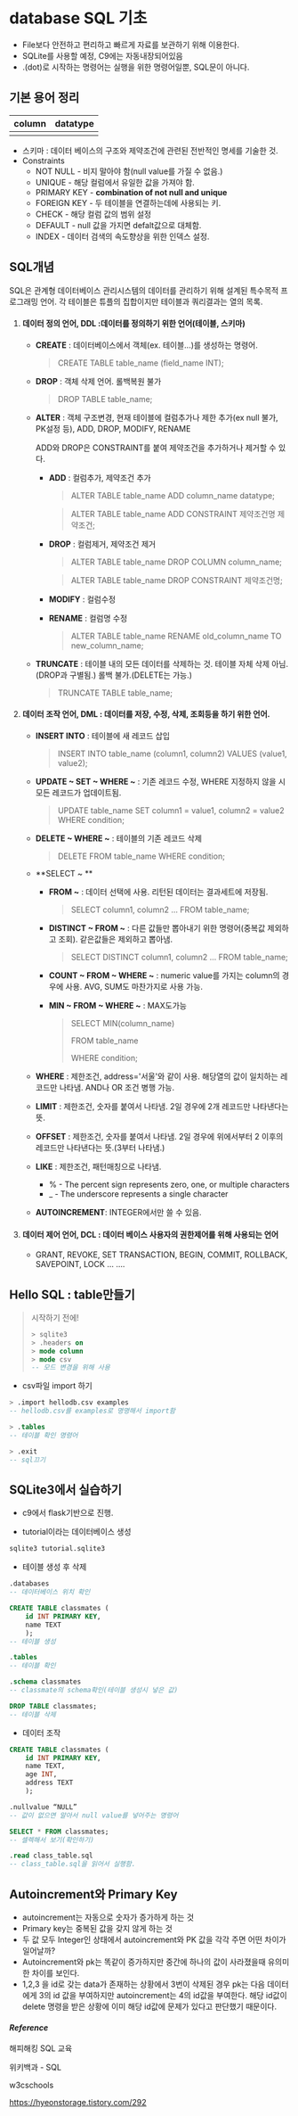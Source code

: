 # database SQL 기초

- File보다 안전하고 편리하고 빠르게 자료를 보관하기 위해 이용한다.
- SQLite를 사용할 예정, C9에는 자동내장되어있음
- .(dot)로 시작하는 명령어는 실행을 위한 명령어일뿐, SQL문이 아니다.



## 기본 용어 정리

| column | datatype |
| ------ | -------- |
|        |          |

- 스키마 : 데이터 베이스의 구조와 제약조건에 관련된 전반적인 명세를 기술한 것.
- Constraints
  - NOT NULL - 비지 말아야 함(null value를 가질 수 없음.)
  - UNIQUE - 해당 컬럼에서 유일한 값을 가져야 함.
  - PRIMARY KEY - **combination of not null and unique**
  - FOREIGN KEY - 두 테이블을 연결하는데에 사용되는 키.
  - CHECK - 해당 컬럼 값의 범위 설정
  - DEFAULT - null 값을 가지면 defalt값으로 대체함.
  - INDEX - 데이터 검색의 속도향상을 위한 인덱스 설정.



## SQL개념

SQL은 관계형 데이터베이스 관리시스템의 데이터를 관리하기 위해 설계된 특수목적 프로그래밍 언어. 각 테이블은 튜플의 집합이지만 테이블과 쿼리결과는 열의 목록.


1. #### 데이터 정의 언어, DDL :데이터를 정의하기 위한 언어(테이블, 스키마)

   - **CREATE** : 데이터베이스에서 객체(ex. 테이블...)를 생성하는 명령어.

     > CREATE TABLE table_name (field_name INT);

   - **DROP** : 객체 삭제 언어. 롤백복원 불가

     > DROP TABLE table_name;

   - **ALTER** : 객체 구조변경, 현재 테이블에 컬럼추가나 제한 추가(ex null 불가, PK설정 등), ADD, DROP, MODIFY, RENAME

     ADD와 DROP은 CONSTRAINT를 붙여 제약조건을 추가하거나 제거할 수 있다.

     - **ADD** : 컬럼추가, 제약조건 추가

       > ALTER TABLE table_name ADD column_name datatype;

       > ALTER TABLE table_name ADD CONSTRAINT 제약조건명 제약조건;

     - **DROP** : 컬럼제거, 제약조건 제거

       > ALTER TABLE table_name DROP COLUMN column_name;

       > ALTER TABLE table_name DROP CONSTRAINT 제약조건명;

     - **MODIFY** : 컬럼수정

     - **RENAME** : 컬럼명 수정

       > ALTER TABLE table_name RENAME old_column_name TO new_column_name;

   - **TRUNCATE** : 테이블 내의 모든 데이터를 삭제하는 것. 테이블 자체 삭제 아님.(DROP과 구별됨.) 롤백 불가.(DELETE는 가능.)

     > TRUNCATE TABLE table_name;

   

2. #### 데이터 조작 언어, DML : 데이터를 저장, 수정, 삭제, 조회등을 하기 위한 언어.

   - **INSERT INTO** : 테이블에 새 레코드 삽입

     > INSERT INTO table_name (column1, column2)
     > VALUES (value1, value2);

   - **UPDATE ~ SET ~ WHERE ~** : 기존 레코드 수정, WHERE 지정하지 않을 시 모든 레코드가 업데이트됨.

     > UPDATE table_name
     > SET column1 = value1, column2 = value2
     > WHERE condition;

   - **DELETE ~ WHERE ~** : 테이블의 기존 레코드 삭제

     > DELETE FROM table_name WHERE condition;

   - **SELECT ~ **

     - **FROM ~** : 데이터 선택에 사용. 리턴된 데이터는 결과세트에 저장됨.

       > SELECT column1, column2 ...
       > FROM table_name;

     - **DISTINCT ~ FROM ~** : 다른 값들만 뽑아내기 위한 명령어(중복값 제외하고 조회). 같은값들은 제외하고 뽑아냄.

       > SELECT DISTINCT column1, column2 ...
       > FROM table_name;

     - **COUNT ~ FROM ~ WHERE ~** : numeric value를 가지는 column의 경우에 사용. AVG, SUM도 마찬가지로 사용 가능.

     - **MIN ~ FROM ~ WHERE ~** : MAX도가능

       > SELECT MIN(column_name)
       >
       > FROM table_name
       >
       > WHERE condition;

   - **WHERE** : 제한조건, address='서울'와 같이 사용. 해당열의 값이 일치하는 레코드만 나타냄. AND나 OR 조건 병행 가능.

   - **LIMIT** : 제한조건, 숫자를 붙여서 나타냄. 2일 경우에 2개 레코드만 나타낸다는 뜻.

   - **OFFSET** : 제한조건, 숫자를 붙여서 나타냄. 2일 경우에 위에서부터 2 이후의 레코드만 나타낸다는 뜻.(3부터 나타냄.)

   - **LIKE** : 제한조건, 패턴매칭으로 나타냄.

     - % - The percent sign represents zero, one, or multiple characters
     - _ - The underscore represents a single character

   - **AUTOINCREMENT**: INTEGER에서만 쓸 수 있음.

   

3. #### 데이터 제어 언어, DCL : 데이터 베이스 사용자의 권한제어를 위해 사용되는 언어

   - GRANT, REVOKE, SET TRANSACTION, BEGIN, COMMIT, ROLLBACK, SAVEPOINT, LOCK ... ....



## Hello SQL : table만들기

> 시작하기 전에!
>
> ~~~sql
> > sqlite3
> > .headers on
> > mode column
> > mode csv
> -- 모드 변경을 위해 사용
> ~~~

- csv파일 import 하기

~~~sql
> .import hellodb.csv examples
-- hellodb.csv를 examples로 명명해서 import함

> .tables
-- 테이블 확인 명령어

> .exit
-- sql끄기
~~~



## SQLite3에서 실습하기

- c9에서 flask기반으로 진행.

- tutorial이라는 데이터베이스 생성

~~~bash
sqlite3 tutorial.sqlite3
~~~

- 테이블 생성 후 삭제

~~~sql
.databases
-- 데이터베이스 위치 확인

CREATE TABLE classmates (
    id INT PRIMARY KEY,
    name TEXT
    );
-- 테이블 생성

.tables
-- 테이블 확인

.schema classmates
-- classmate의 schema확인(테이블 생성시 넣은 값)

DROP TABLE classmates;
-- 테이블 삭제
~~~

- 데이터 조작

~~~sql
CREATE TABLE classmates (
    id INT PRIMARY KEY,
    name TEXT,
    age INT,
    address TEXT
    );

.nullvalue “NULL”
-- 값이 없으면 알아서 null value를 넣어주는 명령어

SELECT * FROM classmates;
-- 셀렉해서 보기(확인하기)

.read class_table.sql
-- class_table.sql을 읽어서 실행함.
~~~





## Autoincrement와 Primary Key

- autoincrement는 자동으로 숫자가 증가하게 하는 것
- Primary key는 중복된 값을 갖지 않게 하는 것
- 두 값 모두 Integer인 상태에서 autoincrement와 PK 값을 각각 주면 어떤 차이가 일어날까?
- Autoincrement와 pk는 똑같이 증가하지만 중간에 하나의 값이 사라졌을때 유의미한 차이를 보인다.
- 1,2,3 을 id로 갖는 data가 존재하는 상황에서 3번이 삭제된 경우 pk는 다음 데이터에게 3의 id 값을 부여하지만 autoincrement는 4의 id값을 부여한다. 해당 id값이 delete 명령을 받은 상황에 이미 해당 id값에 문제가 있다고 판단했기 때문이다.





#### *Reference*

해피해킹 SQL 교육

위키백과 - SQL

w3cschools

https://hyeonstorage.tistory.com/292